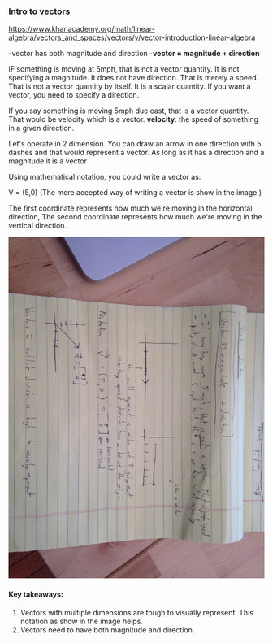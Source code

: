 ### Intro to vectors

https://www.khanacademy.org/math/linear-algebra/vectors_and_spaces/vectors/v/vector-introduction-linear-algebra

-vector has both magnitude and direction
-**vector = magnitude + direction**

IF something is moving at 5mph, that is not a vector quantity. It is not specifying a magnitude. It does not have
direction. That is merely a speed. That is not a vector quantity by itself. It is a scalar quantity. If you want a vector, you need to specify
a direction.

If you say something is moving 5mph due east, that is a vector quantity. That would be velocity which is a vector.
**velocity**: the speed of something in a given direction.

Let's operate in 2 dimension. You can draw an arrow in one direction with 5 dashes and that would represent a vector.
As long as it has a direction and a magnitude it is a vector

Using mathematical notation, you could write a vector as:

V = (5,0)
(The more accepted way of writing a vector is show in the image.)

The first coordinate represents how much we're moving in the horizontal direction, The second
coordinate represents how much we're moving in the vertical direction.

![lesson_1](lesson_1.jpeg)

#### Key takeaways:
1. Vectors with multiple dimensions are tough to visually represent. This notation as show in the image helps.
2. Vectors need to have both magnitude and direction.
